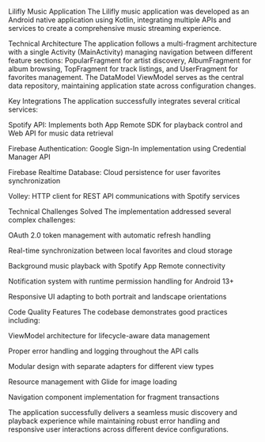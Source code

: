  Lilifly Music Application
The Lilifly music application was developed as an Android native application using Kotlin, integrating multiple APIs and services to create a comprehensive music streaming experience.

Technical Architecture
The application follows a multi-fragment architecture with a single Activity (MainActivity) managing navigation between different feature sections: PopularFragment for artist discovery, AlbumFragment for album browsing, TopFragment for track listings, and UserFragment for favorites management. The DataModel ViewModel serves as the central data repository, maintaining application state across configuration changes.

Key Integrations
The application successfully integrates several critical services:

Spotify API: Implements both App Remote SDK for playback control and Web API for music data retrieval

Firebase Authentication: Google Sign-In implementation using Credential Manager API

Firebase Realtime Database: Cloud persistence for user favorites synchronization

Volley: HTTP client for REST API communications with Spotify services

Technical Challenges Solved
The implementation addressed several complex challenges:

OAuth 2.0 token management with automatic refresh handling

Real-time synchronization between local favorites and cloud storage

Background music playback with Spotify App Remote connectivity

Notification system with runtime permission handling for Android 13+

Responsive UI adapting to both portrait and landscape orientations

Code Quality Features
The codebase demonstrates good practices including:

ViewModel architecture for lifecycle-aware data management

Proper error handling and logging throughout the API calls

Modular design with separate adapters for different view types

Resource management with Glide for image loading

Navigation component implementation for fragment transactions

The application successfully delivers a seamless music discovery and playback experience while maintaining robust error handling and responsive user interactions across different device configurations.
